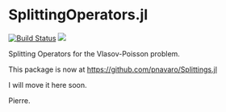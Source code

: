 # SplittingOperators.jl

[![Build Status](https://travis-ci.org/JuliaVlasov/SplittingOperators.jl.svg?branch=master)](https://travis-ci.org/JuliaVlasov/SplittingOperators.jl)
[![](https://img.shields.io/badge/docs-dev-blue.svg)](https://juliavlasov.github.io/SplittingOperators.jl/dev)

Splitting Operators for the Vlasov-Poisson problem.

This package is now at https://github.com/pnavaro/Splittings.jl

I will move it here soon.

Pierre.
